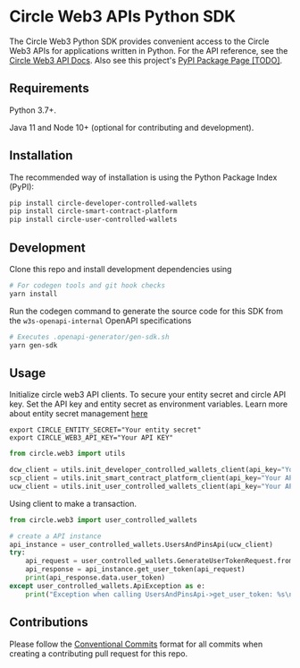 # Circle Web3 APIs Python SDK

The Circle Web3 Python SDK provides convenient access to the Circle Web3 APIs for
applications written in Python. For the API reference, see the [Circle Web3 API Docs](https://developers.circle.com/w3s/reference/getping). 
Also see this project's [PyPI Package Page [TODO]]().

## Requirements

Python 3.7+.

Java 11 and Node 10+ (optional for contributing and development).

## Installation

The recommended way of installation is using the Python Package Index (PyPI):
```sh
pip install circle-developer-controlled-wallets
pip install circle-smart-contract-platform
pip install circle-user-controlled-wallets
```

## Development
Clone this repo and install development dependencies using

```sh
# For codegen tools and git hook checks
yarn install
```

Run the codegen command to generate the source code for this SDK from 
the `w3s-openapi-internal` OpenAPI specifications
```sh
# Executes .openapi-generator/gen-sdk.sh
yarn gen-sdk
```

## Usage

Initialize circle web3 API clients. To secure your entity secret and circle API key. Set the API key and entity secret as environment variables. Learn more about entity secret management [here](https://developers.circle.com/w3s/docs/entity-secret-management)

```shell
export CIRCLE_ENTITY_SECRET="Your entity secret"
export CIRCLE_WEB3_API_KEY="Your API KEY"
```

```python
from circle.web3 import utils

dcw_client = utils.init_developer_controlled_wallets_client(api_key="Your API KEY", entity_secret="Your entity secret")
scp_client = utils.init_smart_contract_platform_client(api_key="Your API KEY", entity_secret="Your entity secret")
ucw_client = utils.init_user_controlled_wallets_client(api_key="Your API KEY")
```

Using client to make a transaction.

```python
from circle.web3 import user_controlled_wallets

# create a API instance
api_instance = user_controlled_wallets.UsersAndPinsApi(ucw_client)
try:
    api_request = user_controlled_wallets.GenerateUserTokenRequest.from_dict({"userId": "User ID"})
    api_response = api_instance.get_user_token(api_request)
    print(api_response.data.user_token)
except user_controlled_wallets.ApiException as e:
    print("Exception when calling UsersAndPinsApi->get_user_token: %s\n" % e)
```

## Contributions

Please follow the [Conventional Commits][convencomms] format for all commits when creating a contributing pull request for this repo.

[convencomms]: https://www.conventionalcommits.org/en/v1.0.0/
